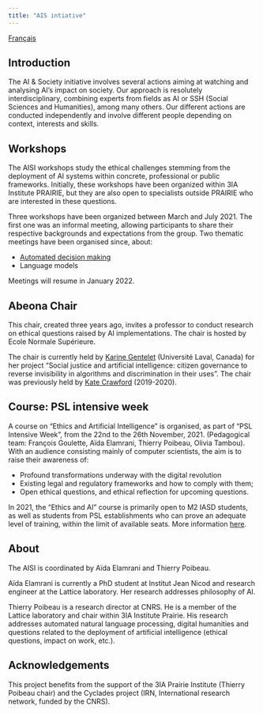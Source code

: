 ```yaml
---
title: "AIS intiative"
---
```

[Français](../index.md)


## Introduction
The AI & Society initiative involves several actions aiming at watching and analysing AI’s impact on society. Our approach is resolutely interdisciplinary, combining experts from fields as AI or SSH (Social Sciences and Humanities), among many others. Our different actions are conducted independently and involve different people depending on context, interests and skills.

## Workshops
The AISI workshops study the ethical challenges stemming from the deployment of AI systems within concrete, professional or public frameworks. Initially, these workshops have been organized within 3IA Institute PRAIRIE, but they are also open to specialists outside PRAIRIE who are interested in these questions.

Three workshops have been organized between March and July 2021. The first one was an informal meeting, allowing participants to share their respective backgrounds and expectations from the group. Two thematic meetings have been organised since, about:
* [Automated decision making](ws-decision)
* Language models

Meetings will resume in January 2022.

## Abeona Chair
This chair, created three years ago, invites a professor to conduct research on ethical questions raised by AI implementations. The chair is hosted by Ecole Normale Supérieure.

The chair is currently held by [Karine Gentelet](https://observatoire-ia.ulaval.ca/en/karine-gentelet-new-holder-of-the-abeona-ens-obvia-chair-ai-and-social-justice/) (Université Laval, Canada) for her project “Social justice and artificial intelligence: citizen governance to reverse invisibility in algorithms and discrimination in their uses”. The chair was previously held by [Kate Crawford](https://www.ens.psl.eu/en/node/5013) (2019-2020).

## Course: PSL intensive week
A course on “Ethics and Artificial Intelligence” is organised, as part of “PSL Intensive Week”, from the 22nd to the 26th November, 2021. (Pedagogical team: François Goulette, Aïda Elamrani, Thierry Poibeau, Olivia Tambou). With an audience consisting mainly of computer scientists, the aim is to raise their awareness of:
* Profound transformations underway with the digital revolution
* Existing legal and regulatory frameworks and how to comply with them;
* Open ethical questions, and ethical reflection for upcoming questions. 

In 2021, the “Ethics and AI” course is primarily open to M2 IASD students, as well as students from PSL establishments who can prove an adequate level of training, within the limit of available seats. More information [here](https://www.pslweek.fr/index.php?course=644).

## About
The AISI is coordinated by Aïda Elamrani and Thierry Poibeau.

Aïda Elamrani is currently a PhD student at Institut Jean Nicod and research engineer at the Lattice laboratory. Her research addresses philosophy of AI.

Thierry Poibeau is a research director at CNRS. He is a member of the Lattice laboratory and chair within 3IA Institute Prairie. His research addresses automated natural language processing, digital humanities and questions related to the deployment of artificial intelligence (ethical questions, impact on work, etc.).

## Acknowledgements
This project benefits from the support of the 3IA Prairie Institute (Thierry Poibeau chair) and the Cyclades project (IRN, International research network, funded by the CNRS).


